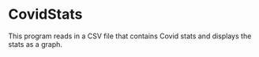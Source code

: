 # CovidStats

This program reads in a CSV file that contains Covid stats and displays the stats as a graph.
